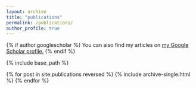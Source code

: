 ```yaml
---
layout: archive
title: "publications"
permalink: /publications/
author_profile: true
---
```


{% if author.googlescholar %}
  You can also find my articles on <u><a href="https://scholar.google.com/citations?user=8hkntjoAAAAJ&hl=en&oi=ao">my Google Scholar profile</a>.</u>
{% endif %}

{% include base_path %}

{% for post in site.publications reversed %}
  {% include archive-single.html %}
{% endfor %}
